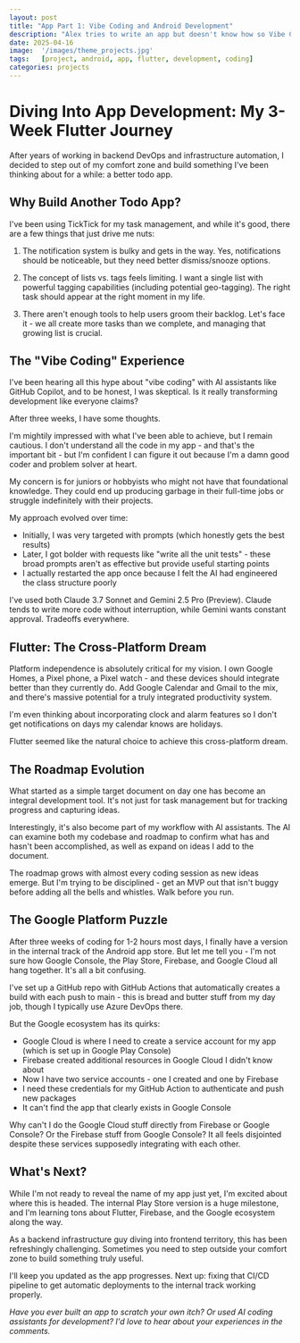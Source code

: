 ```yaml
---
layout: post
title: "App Part 1: Vibe Coding and Android Development"
description: "Alex tries to write an app but doesn't know how so Vibe Coding to the rescue!"
date: 2025-04-16
image:  '/images/theme_projects.jpg'
tags:   [project, android, app, flutter, development, coding]
categories: projects
---
```


# Diving Into App Development: My 3-Week Flutter Journey

After years of working in backend DevOps and infrastructure automation, I decided to step out of my comfort zone and build something I've been thinking about for a while: a better todo app.

## Why Build Another Todo App?

I've been using TickTick for my task management, and while it's good, there are a few things that just drive me nuts:

1. The notification system is bulky and gets in the way. Yes, notifications should be noticeable, but they need better dismiss/snooze options.

2. The concept of lists vs. tags feels limiting. I want a single list with powerful tagging capabilities (including potential geo-tagging). The right task should appear at the right moment in my life.

3. There aren't enough tools to help users groom their backlog. Let's face it - we all create more tasks than we complete, and managing that growing list is crucial.

## The "Vibe Coding" Experience

I've been hearing all this hype about "vibe coding" with AI assistants like GitHub Copilot, and to be honest, I was skeptical. Is it really transforming development like everyone claims?

After three weeks, I have some thoughts.

I'm mightily impressed with what I've been able to achieve, but I remain cautious. I don't understand all the code in my app - and that's the important bit - but I'm confident I can figure it out because I'm a damn good coder and problem solver at heart.

My concern is for juniors or hobbyists who might not have that foundational knowledge. They could end up producing garbage in their full-time jobs or struggle indefinitely with their projects.

My approach evolved over time:
- Initially, I was very targeted with prompts (which honestly gets the best results)
- Later, I got bolder with requests like "write all the unit tests" - these broad prompts aren't as effective but provide useful starting points
- I actually restarted the app once because I felt the AI had engineered the class structure poorly

I've used both Claude 3.7 Sonnet and Gemini 2.5 Pro (Preview). Claude tends to write more code without interruption, while Gemini wants constant approval. Tradeoffs everywhere.

## Flutter: The Cross-Platform Dream

Platform independence is absolutely critical for my vision. I own Google Homes, a Pixel phone, a Pixel watch - and these devices should integrate better than they currently do. Add Google Calendar and Gmail to the mix, and there's massive potential for a truly integrated productivity system.

I'm even thinking about incorporating clock and alarm features so I don't get notifications on days my calendar knows are holidays.

Flutter seemed like the natural choice to achieve this cross-platform dream.

## The Roadmap Evolution

What started as a simple target document on day one has become an integral development tool. It's not just for task management but for tracking progress and capturing ideas.

Interestingly, it's also become part of my workflow with AI assistants. The AI can examine both my codebase and roadmap to confirm what has and hasn't been accomplished, as well as expand on ideas I add to the document.

The roadmap grows with almost every coding session as new ideas emerge. But I'm trying to be disciplined - get an MVP out that isn't buggy before adding all the bells and whistles. Walk before you run.

## The Google Platform Puzzle

After three weeks of coding for 1-2 hours most days, I finally have a version in the internal track of the Android app store. But let me tell you - I'm not sure how Google Console, the Play Store, Firebase, and Google Cloud all hang together. It's all a bit confusing.

I've set up a GitHub repo with GitHub Actions that automatically creates a build with each push to main - this is bread and butter stuff from my day job, though I typically use Azure DevOps there.

But the Google ecosystem has its quirks:
- Google Cloud is where I need to create a service account for my app (which is set up in Google Play Console)
- Firebase created additional resources in Google Cloud I didn't know about
- Now I have two service accounts - one I created and one by Firebase
- I need these credentials for my GitHub Action to authenticate and push new packages
- It can't find the app that clearly exists in Google Console

Why can't I do the Google Cloud stuff directly from Firebase or Google Console? Or the Firebase stuff from Google Console? It all feels disjointed despite these services supposedly integrating with each other.

## What's Next?

While I'm not ready to reveal the name of my app just yet, I'm excited about where this is headed. The internal Play Store version is a huge milestone, and I'm learning tons about Flutter, Firebase, and the Google ecosystem along the way.

As a backend infrastructure guy diving into frontend territory, this has been refreshingly challenging. Sometimes you need to step outside your comfort zone to build something truly useful.

I'll keep you updated as the app progresses. Next up: fixing that CI/CD pipeline to get automatic deployments to the internal track working properly.

*Have you ever built an app to scratch your own itch? Or used AI coding assistants for development? I'd love to hear about your experiences in the comments.*